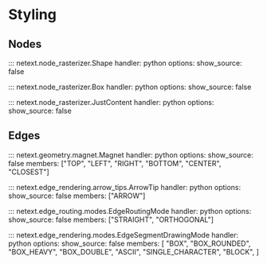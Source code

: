 # Styling

## Nodes

::: netext.node_rasterizer.Shape
    handler: python
    options:
      show_source: false


::: netext.node_rasterizer.Box
    handler: python
    options:
      show_source: false


::: netext.node_rasterizer.JustContent
    handler: python
    options:
      show_source: false

## Edges

::: netext.geometry.magnet.Magnet
    handler: python
    options:
      show_source: false
      members: ["TOP", "LEFT", "RIGHT", "BOTTOM", "CENTER", "CLOSEST"]

::: netext.edge_rendering.arrow_tips.ArrowTip
    handler: python
    options:
      show_source: false
      members: ["ARROW"]


::: netext.edge_routing.modes.EdgeRoutingMode
    handler: python
    options:
      show_source: false
      members: ["STRAIGHT", "ORTHOGONAL"]

::: netext.edge_rendering.modes.EdgeSegmentDrawingMode
    handler: python
    options:
      show_source: false
      members: [
        "BOX",
        "BOX_ROUNDED",
        "BOX_HEAVY",
        "BOX_DOUBLE",
        "ASCII",
        "SINGLE_CHARACTER",
        "BLOCK",
      ]

